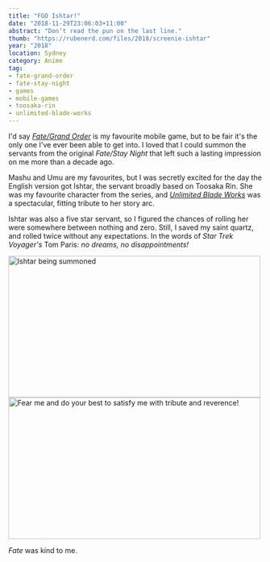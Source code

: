 ```yaml
---
title: "FGO Ishtar!"
date: "2018-11-29T23:06:03+11:00"
abstract: "Don’t read the pun on the last line."
thumb: "https://rubenerd.com/files/2018/screenie-ishtar"
year: "2018"
location: Sydney
category: Anime
tag:
- fate-grand-order
- fate-stay-night
- games
- mobile-games
- toosaka-rin
- unlimited-blade-works
---
```

I'd say *[Fate/Grand Order]* is my favourite mobile game, but to be fair it's the only one I've ever been able to get into. I loved that I could summon the servants from the original *Fate/Stay Night* that left such a lasting impression on me more than a decade ago.

Mashu and Umu are my favourites, but I was secretly excited for the day the English version got Ishtar, the servant broadly based on Toosaka Rin. She was my favourite character from the series, and *[Unlimited Blade Works]* was a spectacular, fitting tribute to her story arc.

Ishtar was also a five star servant, so I figured the chances of rolling her were somewhere between nothing and zero. Still, I saved my saint quartz, and rolled twice without any expectations. In the words of *Star Trek Voyager's* Tom Paris: *no dreams, no disappointments!*

<p><img src="https://rubenerd.com/files/2018/screenie-ishtar@1x.jpg" srcset="https://rubenerd.com/files/2018/screenie-ishtar@1x.jpg 1x, https://rubenerd.com/files/2018/screenie-ishtar@2x.jpg 2x" alt="Ishtar being summoned" style="width:500px; height:281px;" /><br /><img src="https://rubenerd.com/files/2018/screenie-ishtar-reverence@1x.jpg" srcset="https://rubenerd.com/files/2018/screenie-ishtar-reverence@1x.jpg 1x, https://rubenerd.com/files/2018/screenie-ishtar-reverence@2x.jpg 2x" alt="Fear me and do your best to satisfy me with tribute and reverence!" style="width:500px; height:281px;" /></p>

*Fate* was kind to me.

[Fate/Grand Order]: https://fate-go.us/
[Unlimited Blade Works]: https://rubenerd.com/fate-stay-night-unlimited-blade-works/

